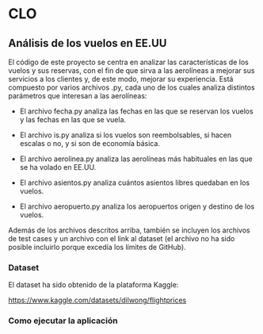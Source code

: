 # CLO

## Análisis de los vuelos en EE.UU

El código de este proyecto se centra en analizar las características de los vuelos y sus reservas, con el fin de que sirva a las aerolíneas a mejorar sus servicios a los clientes y, de este modo, mejorar su experiencia. Está compuesto por varios archivos .py, cada uno de los cuales analiza distintos parámetros que interesan a las aerolíneas:

- El archivo fecha.py analiza las fechas en las que se reservan los vuelos y las fechas en las que se vuela.

- El archivo is.py analiza si los vuelos son reembolsables, si hacen escalas o no, y si son de economía básica.

- El archivo aerolinea.py analiza las aerolíneas más habituales en las que se ha volado en EE.UU.

- El archivo asientos.py analiza cuántos asientos libres quedaban en los vuelos.

- El archivo aeropuerto.py analiza los aeropuertos origen y destino de los vuelos.

Además de los archivos descritos arriba, también se incluyen los archivos de test cases y un archivo con el link al dataset (el archivo no ha sido posible incluirlo porque excedía los límites de GitHub).


### Dataset

El dataset ha sido obtenido de la plataforma Kaggle:

https://www.kaggle.com/datasets/dilwong/flightprices


### Como ejecutar la aplicación

